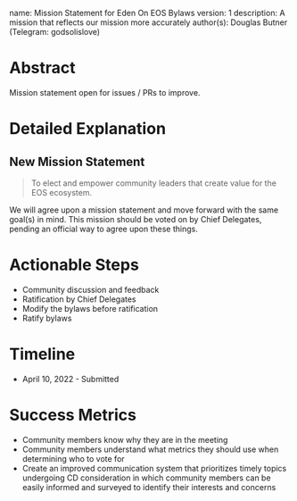 name: Mission Statement for Eden On EOS Bylaws
version: 1
description: A mission that reflects our mission more accurately
author(s): Douglas Butner (Telegram: godsolislove)


# Abstract

Mission statement open for issues / PRs to improve. 

# Detailed Explanation

## New Mission Statement

> To elect and empower community leaders that create value for the EOS ecosystem.

We will agree upon a mission statement and move forward with the same goal(s) in mind. This mission should be voted on by Chief Delegates, pending an official way to agree upon these things. 



# Actionable Steps

- Community discussion and feedback
- Ratification by Chief Delegates
- Modify the bylaws before ratification
- Ratify bylaws

# Timeline

- April 10, 2022 - Submitted


# Success Metrics

- Community members know why they are in the meeting
- Community members understand what metrics they should use when determining who to vote for 
- Create an improved communication system that prioritizes timely topics undergoing CD consideration in which community members can be easily informed and surveyed to identify their interests and concerns
